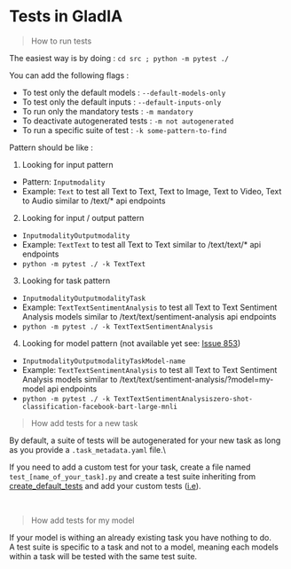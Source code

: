 # Tests in GladIA

> How to run tests

The easiest way is by doing : `cd src ; python -m pytest ./`

You can add the following flags :
- To test only the default models : `--default-models-only`
- To test only the default inputs : `--default-inputs-only`
- To run only the mandatory tests : `-m mandatory`
- To deactivate autogenerated tests : `-m not autogenerated`
- To run a specific suite of test : `-k some-pattern-to-find`

Pattern should be like :
1. Looking for input pattern
- Pattern: `Inputmodality`
- Example: `Text` to test all Text to Text, Text to Image, Text to Video, Text to Audio similar to /text/* api endpoints

2. Looking for input / output pattern
- `InputmodalityOutputmodality`
- Example: `TextText` to test all Text to Text similar to /text/text/* api endpoints
- `python -m pytest ./ -k TextText`

3. Looking for task pattern
- `InputmodalityOutputmodalityTask`
- Example: `TextTextSentimentAnalysis` to test all Text to Text Sentiment Analysis models similar to /text/text/sentiment-analysis api endpoints
- `python -m pytest ./ -k TextTextSentimentAnalysis`

4. Looking for model pattern (not available yet see: [Issue 853](https://github.com/gladiaio/gladia/issues/853))
- `InputmodalityOutputmodalityTaskModel-name`
- Example: `TextTextSentimentAnalysis` to test all Text to Text Sentiment Analysis models similar to /text/text/sentiment-analysis/?model=my-model api endpoints
- `python -m pytest ./ -k TextTextSentimentAnalysiszero-shot-classification-facebook-bart-large-mnli`



> How add tests for a new task

By default, a suite of tests will be autogenerated for your new task as long as you provide a `.task_metadata.yaml` file.\

If you need to add a custom test for your task, create a file named `test_[name_of_your_task].py` and create a test suite inheriting 
from [create_default_tests](https://github.com/gladiaio/gladia/blob/main/src/tests/default_tests.py#L274) and add your custom tests ([i.e](https://github.com/gladiaio/gladia/blob/9a012762ee2ebafcdd8f6e25b4a712f12aecade1/src/apis/text/text/next-word-prediction-models/test_next_word_prediction.py)).

<br/>

> How add tests for my model

If your model is withing an already existing task you have nothing to do.\
A test suite is specific to a task and not to a model, meaning each models within a task will be tested with the same test suite.
